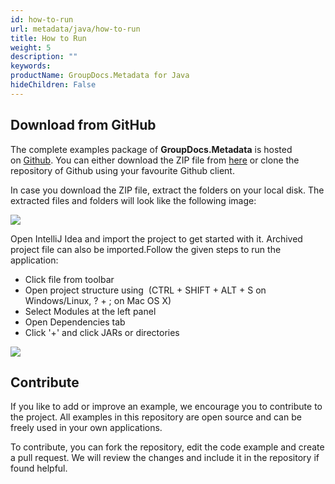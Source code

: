 ```yaml
---
id: how-to-run
url: metadata/java/how-to-run
title: How to Run
weight: 5
description: ""
keywords: 
productName: GroupDocs.Metadata for Java
hideChildren: False
---
```

## Download from GitHub

The complete examples package of **GroupDocs.Metadata** is hosted on [Github](https://github.com/groupdocs-metadata/GroupDocs.Metadata-for-Java). You can either download the ZIP file from [here](https://codeload.github.com/groupdocs-metadata/GroupDocs.Metadata-for-Java/zip/master) or clone the repository of Github using your favourite Github client.

In case you download the ZIP file, extract the folders on your local disk. The extracted files and folders will look like the following image:

![](https://wiki.lisbon.dynabic.com/download/attachments/30998642/files.png?version=1&modificationDate=1580813788000&api=v2)

Open IntelliJ Idea and import the project to get started with it. Archived project file can also be imported.Follow the given steps to run the application:

*   Click file from toolbar
*   Open project structure using  (CTRL + SHIFT + ALT + S on Windows/Linux, ? + ; on Mac OS X)
*   Select Modules at the left panel
*   Open Dependencies tab
*   Click '+' and click JARs or directories

![](https://wiki.lisbon.dynabic.com/download/attachments/30998642/ide.png?version=1&modificationDate=1580813986000&api=v2)

## Contribute

If you like to add or improve an example, we encourage you to contribute to the project. All examples in this repository are open source and can be freely used in your own applications.

To contribute, you can fork the repository, edit the code example and create a pull request. We will review the changes and include it in the repository if found helpful.
